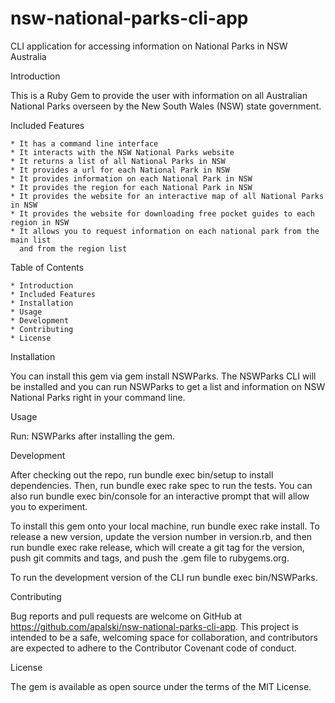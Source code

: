 # nsw-national-parks-cli-app

CLI application for accessing information on National Parks in NSW Australia

Introduction

This is a Ruby Gem to provide the user with information on all Australian National Parks overseen by the New South Wales (NSW) state government. 

Included Features

	* It has a command line interface
	* It interacts with the NSW National Parks website
	* It returns a list of all National Parks in NSW
	* It provides a url for each National Park in NSW
	* It provides information on each National Park in NSW
	* It provides the region for each National Park in NSW
	* It provides the website for an interactive map of all National Parks in NSW
	* It provides the website for downloading free pocket guides to each region in NSW
	* It allows you to request information on each national park from the main list 
	  and from the region list

Table of Contents

	* Introduction
	* Included Features
	* Installation
	* Usage
	* Development
	* Contributing
	* License

Installation

You can install this gem via gem install NSWParks. The NSWParks CLI will be installed and you can run NSWParks to get a list and information on NSW National Parks right in your command line.

Usage

Run: NSWParks after installing the gem.

Development

After checking out the repo, run bundle exec bin/setup to install dependencies. Then, run bundle exec rake spec to run the tests. You can also run bundle exec bin/console for an interactive prompt that will allow you to experiment.

To install this gem onto your local machine, run bundle exec rake install. To release a new version, update the version number in version.rb, and then run bundle exec rake release, which will create a git tag for the version, push git commits and tags, and push the .gem file to rubygems.org.

To run the development version of the CLI run bundle exec bin/NSWParks.

Contributing

Bug reports and pull requests are welcome on GitHub at https://github.com/apalski/nsw-national-parks-cli-app. This project is intended to be a safe, welcoming space for collaboration, and contributors are expected to adhere to the Contributor Covenant code of conduct.

License

The gem is available as open source under the terms of the MIT License.







